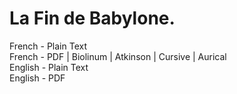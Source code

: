 # La Fin de Babylone.

French - Plain Text  
French - PDF | Biolinum | Atkinson | Cursive | Aurical  
English - Plain Text  
English - PDF  
